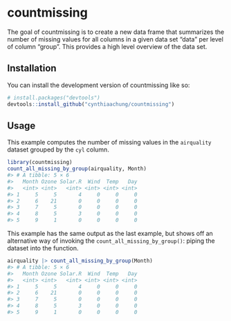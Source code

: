 
<!-- README.md is generated from README.Rmd. Please edit that file -->

# countmissing

<!-- badges: start -->
<!-- badges: end -->

The goal of countmissing is to create a new data frame that summarizes
the number of missing values for all columns in a given data set “data”
per level of column “group”. This provides a high level overview of the
data set.

## Installation

You can install the development version of countmissing like so:

``` r
# install.packages("devtools")
devtools::install_github("cynthiaachung/countmissing")
```

## Usage

This example computes the number of missing values in the `airquality`
dataset grouped by the `cyl` column.

``` r
library(countmissing)
count_all_missing_by_group(airquality, Month)
#> # A tibble: 5 × 6
#>   Month Ozone Solar.R  Wind  Temp   Day
#>   <int> <int>   <int> <int> <int> <int>
#> 1     5     5       4     0     0     0
#> 2     6    21       0     0     0     0
#> 3     7     5       0     0     0     0
#> 4     8     5       3     0     0     0
#> 5     9     1       0     0     0     0
```

This example has the same output as the last example, but shows off an
alternative way of invoking the `count_all_missing_by_group()`: piping
the dataset into the function.

``` r
airquality |> count_all_missing_by_group(Month) 
#> # A tibble: 5 × 6
#>   Month Ozone Solar.R  Wind  Temp   Day
#>   <int> <int>   <int> <int> <int> <int>
#> 1     5     5       4     0     0     0
#> 2     6    21       0     0     0     0
#> 3     7     5       0     0     0     0
#> 4     8     5       3     0     0     0
#> 5     9     1       0     0     0     0
```
